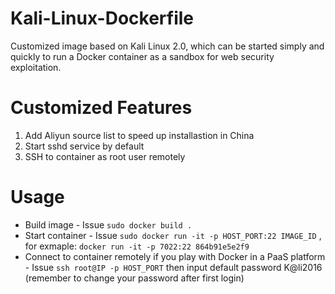 # Kali-Linux-Dockerfile
Customized image based on Kali Linux 2.0, which can be started simply and quickly to run a Docker container as a sandbox for web security exploitation.

Customized Features
=====================
   1. Add Aliyun source list to speed up installastion in China
   2. Start sshd service by default
   3. SSH to container as root user remotely
    
Usage
====================
   * Build image
    - Issue `sudo docker build .`
   * Start container
    - Issue `sudo docker run -it -p HOST_PORT:22 IMAGE_ID` , for exmaple: `docker run -it -p 7022:22 864b91e5e2f9`
   * Connect to container remotely if you play with Docker in a PaaS platform
    - Issue `ssh root@IP -p HOST_PORT` then input default password K@li2016 (remember to change your password after first login)
       
    

